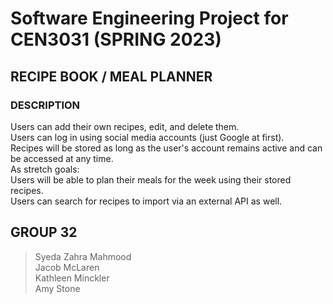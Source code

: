 # Software Engineering Project for CEN3031 (SPRING 2023)

## RECIPE BOOK / MEAL PLANNER

### DESCRIPTION
Users can add their own recipes, edit, and delete them.  
Users can log in using social media accounts (just Google at first).  
Recipes will be stored as long as the user's account remains active and can be accessed at any time.  
As stretch goals:  
Users will be able to plan their meals for the week using their stored recipes.  
Users can search for recipes to import via an external API as well.  

## GROUP 32
> Syeda Zahra Mahmood  
> Jacob McLaren  
> Kathleen Minckler  
> Amy Stone  
